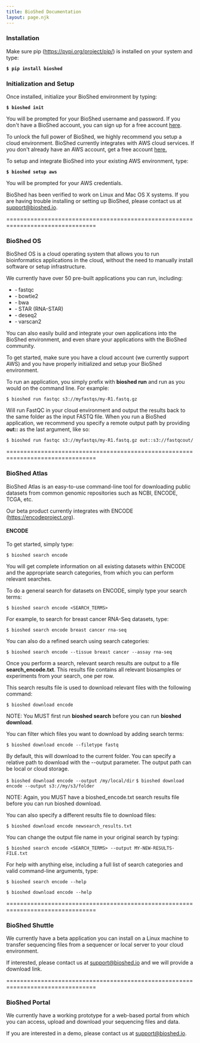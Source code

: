 ```yaml
---
title: BioShed Documentation
layout: page.njk
---
```


### Installation ###

Make sure pip (https://pypi.org/project/pip/) is installed on your system and type:

**`$ pip install bioshed`**

### Initialization and Setup ###

Once installed, initialize your BioShed environment by typing:

**`$ bioshed init`**

You will be prompted for your BioShed username and password. If you don't have a BioShed account, you can sign up for a free account <a href="https://bioshed.io/signup">here</a>.

To unlock the full power of BioShed, we highly recommend you setup a cloud environment. BioShed currently integrates with AWS cloud services. If you don't already have an AWS account, get a free account <a href="https://aws.amazon.com/free/" rel="noopener" target="_blank" title="AWS">here.</a>

To setup and integrate BioShed into your existing AWS environment, type:

**`$ bioshed setup aws`**

You will be prompted for your AWS credentials.

BioShed has been verified to work on Linux and Mac OS X systems. If you are having trouble installing or setting up BioShed, please contact us at <a href="mailto:support@bioshed.io">support@bioshed.io</a>.

================================================================================
### BioShed OS ###

BioShed OS is a cloud operating system that allows you to run bioinformatics applications in the cloud, without the need to manually install software or setup infrastructure.

We currently have over 50 pre-built applications you can run, including:

- &dash; fastqc
- &dash; bowtie2
- &dash; bwa
- &dash; STAR (RNA-STAR)
- &dash; deseq2
- &dash; varscan2

You can also easily build and integrate your own applications into the BioShed environment, and even share your applications with the BioShed community.

To get started, make sure you have a cloud account (we currently support AWS) and you have properly initialized and setup your BioShed environment.

To run an application, you simply prefix with **bioshed run** and run as you would on the command line. For example:

`$ bioshed run fastqc s3://myfastqs/my-R1.fastq.gz`

Will run FastQC in your cloud environment and output the results back to the same folder as the input FASTQ file. When you run a BioShed application, we recommend you specify a remote output path by providing **out::** as the last argument, like so:

`$ bioshed run fastqc s3://myfastqs/my-R1.fastq.gz out::s3://fastqcout/`

================================================================================
### BioShed Atlas ###

BioShed Atlas is an easy-to-use command-line tool for downloading public datasets from common genomic repositories such as NCBI, ENCODE, TCGA, etc.

Our beta product currently integrates with ENCODE (https://encodeproject.org).

#### ENCODE ####

To get started, simply type:

`$ bioshed search encode`

You will get complete information on all existing datasets within ENCODE and the appropriate search categories, from which you can perform relevant searches.

To do a general search for datasets on ENCODE, simply type your search terms:

`$ bioshed search encode <SEARCH_TERMS>`

For example, to search for breast cancer RNA-Seq datasets, type:

`$ bioshed search encode breast cancer rna-seq`

You can also do a refined search using search categories:

`$ bioshed search encode --tissue breast cancer --assay rna-seq`

Once you perform a search, relevant search results are output to a file **search_encode.txt**. This results file contains all relevant biosamples or experiments from your search, one per row.

This search results file is used to download relevant files with the following command:

`$ bioshed download encode`

NOTE: You MUST first run **bioshed search** before you can run **bioshed download**.

You can filter which files you want to download by adding search terms:

`$ bioshed download encode --filetype fastq`

By default, this will download to the current folder. You can specify a relative path to download with the --output parameter. The output path can be local or cloud storage.

`$ bioshed download encode --output /my/local/dir`
`$ bioshed download encode --output s3://my/s3/folder`

NOTE: Again, you MUST have a bioshed_encode.txt search results file before you can run bioshed download.

You can also specify a different results file to download files:

`$ bioshed download encode newsearch_results.txt`

You can change the output file name in your original search by typing:

`$ bioshed search encode <SEARCH_TERMS> --output MY-NEW-RESULTS-FILE.txt`

For help with anything else, including a full list of search categories and valid command-line arguments, type:

`$ bioshed search encode --help`

`$ bioshed download encode --help`

================================================================================
### BioShed Shuttle ###

We currently have a beta application you can install on a Linux machine to transfer sequencing files from a sequencer or local server to your cloud environment.

If interested, please contact us at support@bioshed.io and we will provide a download link.


================================================================================
### BioShed Portal ###

We currently have a working prototype for a web-based portal from which you can access, upload and download your sequencing files and data.

If you are interested in a demo, please contact us at support@bioshed.io.
